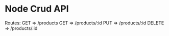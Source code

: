 # Node Crud API
Routes:
GET => /products
GET => /products/:id
PUT => /products/:id
DELETE => /products/:id
